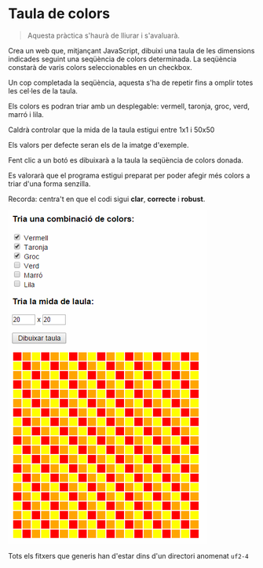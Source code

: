 Taula de colors
===================
> Aquesta pràctica s'haurà de lliurar i s'avaluarà.

Crea un web que, mitjançant JavaScript, dibuixi una taula de les dimensions indicades seguint una seqüència de colors determinada. La seqüència constarà de varis colors seleccionables en un checkbox. 

Un cop completada la seqüència, aquesta s'ha de repetir fins a omplir totes les cel·les de la taula.

Els colors es podran triar amb un desplegable: vermell, taronja, groc, verd, marró i lila.

Caldrà controlar que la mida de la taula estigui entre 1x1 i 50x50

Els valors per defecte seran els de la imatge d'exemple.

Fent clic a un botó es dibuixarà a la taula la seqüència de colors donada.

Es valorarà que el programa estigui preparat per poder afegir més colors a triar d'una forma senzilla.

Recorda: centra't en que el codi sigui **clar**, **correcte** i **robust**.

![Imatge d'exemple](img/TaulaDeColors.png)

Tots els fitxers que generis han d'estar dins d'un directori anomenat `uf2-4`